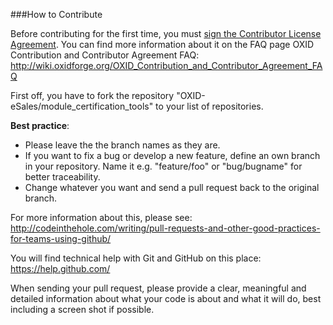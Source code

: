 ###How to Contribute

Before contributing for the first time, you must <a href="https://www.clahub.com/agreements/OXID-eSales/module_certification_tools">sign the Contributor License Agreement</a>.
You can find more information about it on the FAQ page OXID Contribution and Contributor Agreement FAQ:
http://wiki.oxidforge.org/OXID_Contribution_and_Contributor_Agreement_FAQ

First off, you have to fork the repository "OXID-eSales/module_certification_tools" to your list of repositories.

<b>Best practice</b>:
* Please leave the the branch names as they are.
* If you want to fix a bug or develop a new feature, define an own branch in your repository. Name it e.g. "feature/foo" or "bug/bugname" for better traceability.
* Change whatever you want and send a pull request back to the original branch.

For more information about this, please see:<br>
http://codeinthehole.com/writing/pull-requests-and-other-good-practices-for-teams-using-github/

You will find technical help with Git and GitHub on this place:<br>
https://help.github.com/

When sending your pull request, please provide a clear, meaningful and detailed information about what your code is about and what it will do, best including a screen shot if possible.

